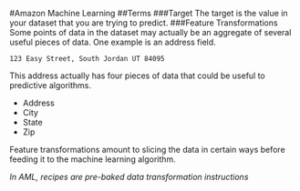#Amazon Machine Learning
##Terms
###Target
The target is the value in your dataset that you are trying to predict.
###Feature Transformations
Some points of data in the dataset may actually be an aggregate of several useful pieces of data. One example is an address field.

```
123 Easy Street, South Jordan UT 84095
```

This address actually has four pieces of data that could be useful to predictive algorithms.
- Address
- City
- State
- Zip

Feature transformations amount to slicing the data in certain ways before feeding it to the machine learning algorithm.

_In AML, recipes are pre-baked data transformation instructions_


